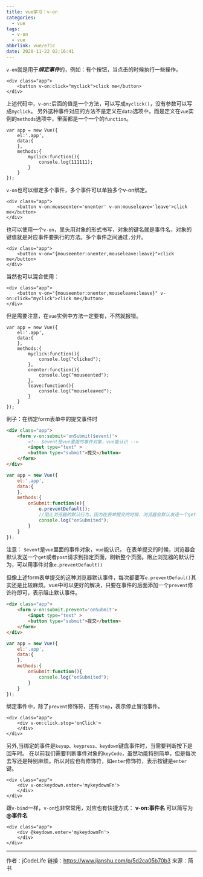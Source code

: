 ```yaml
---
title: vue学习：v-on
categories:
  - vue
tags:
  - v-on
  - vue
abbrlink: vue/e71c
date: 2020-11-22 02:16:41
---
```


`v-on`就是用于***绑定事件***的，例如：有个按钮，当点击的时候执行一些操作。

```
<div class="app">
    <button v-on:click="myclick">click me</button>
</div>  
```

上述代码中，`v-on:`后面的值是一个方法，可以写成`myclick()`，没有参数可以写成`myclick`。
另外这种事件对应的方法不是定义在`data`选项中，而是定义在`vue`实例的`methods`选项中，里面都是一个一个的`function`。

```
var app = new Vue({
    el:'.app',
    data:{
    },
    methods:{
        myclick:function(){
            console.log(111111);
        }
    }
});
```

`v-on`也可以绑定多个事件，多个事件可以单独多个v-on绑定。

```
<div class="app">
    <button v-on:mouseenter='onenter' v-on:mouseleave='leave'>click me</button>
</div>
```

也可以使用一个`v-on`，里头用对象的形式书写，对象的键名就是事件名，对象的键值就是对应事件要执行的方法。多个事件之间通过`,`分开。

```
<div class="app">
    <button v-on="{mouseenter:onenter,mouseleave:leave}">click me</button>
</div>
```

当然也可以混合使用：

```
<div class="app">
    <button v-on="{mouseenter:onenter,mouseleave:leave}" v-on:click="myclick">click me</button>
</div>
```

但是需要注意，在`vue`实例中方法一定要有，不然就报错。

```
var app = new Vue({
    el:'.app',
    data:{
    },
    methods:{
        myclick:function(){
            console.log("clicked");
        },
        onenter:function(){
            console.log("mouseented");
        },
        leave:function(){
            console.log("mouseleaved");
        }
    }
});
```

例子：在绑定form表单中的提交事件时

``` html
<div class="app">
    <form v-on:submit='onSubmit($event)'>
        <!-- $event是vue里面的事件对象，vue能认识 -->
        <input type="text" >
        <button type="submit">提交</button>
    </form>
</div>
```

``` javascript
var app = new Vue({
    el:'.app',
    data:{
    },
    methods:{
        onSubmit:function(e){
            e.preventDefault();
            //阻止浏览器的默认行为，因为在表单提交的时候，浏览器会默认发送一个get或者post请求到指定页面，刷新整个页面。
            console.log("onSubmited");
        }
    }
});
```

注意：
`$event`是`vue`里面的事件对象，`vue`能认识。
在表单提交的时候，浏览器会默认发送一个`get`或者`post`请求到指定页面，刷新整个页面。阻止浏览器的默认行为，可以用事件对象`e.preventDefault()`

但像上述form表单提交的这种浏览器默认事件，每次都要写`e.preventDefaul()`其实还是比较麻烦。vue中可以更好的解决，只要在事件的后面添加一个`prevent`修饰符即可，表示阻止默认事件。

``` html
<div class="app">
    <form v-on:submit.prevent='onSubmit'>
        <input type="text" >
        <button type="submit">提交</button>
    </form>
</div>
```

``` javascript
var app = new Vue({
    el:'.app',
    data:{
    },
    methods:{
        onSubmit:function(){
            console.log("onSubmited");
        }
    }
});
```

绑定事件中，除了`prevent`修饰符，还有`stop`，表示停止冒泡事件。

```
<div class="app">
    <div v-on:click.stop='onClick'>
    </div>
</div>
```

另外,当绑定的事件是`keyup、keypress、keydown`键盘事件时，当需要判断按下是回车时。
在以前我们需要判断事件对象的`keyCode`，虽然功能特别简单，但是每次去写还是特别麻烦。所以对应也有修饰符，如`enter`修饰符，表示按键是`enter`键。

```
<div class="app">
    <div v-on:keydown.enter='mykeydownFn'>
    </div>
</div>  
```

跟`v-bind`一样，`v-on`也非常常用，对应也有快捷方式：
**v-on:事件名** 可以简写为 **@事件名**

```
<div class="app">
    <div @keydown.enter='mykeydownFn'>
    </div>
</div>
```

---

作者：jCodeLife
链接：https://www.jianshu.com/p/5d2ca05b70b3
来源：简书
